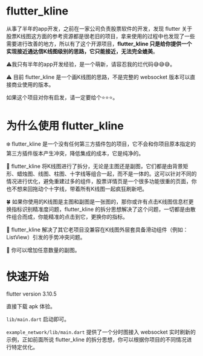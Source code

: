 # flutter_kline
从事了半年的app开发，之前在一家公司负责股票软件的开发，发现 flutter 关于股票K线图这方面的参考资源都是很老旧的项目，拿来使用的过程中也发现了一些需要进行改善的地方，所以有了这个开源项目，**flutter_kline 只是给你提供一个实现接近通达信K线图级别的思路，它只能接近，无法完全媲美**。

:warning:我只有半年的app开发经验，是一个萌新，请容忍我的烂代码:sweat_smile::sweat_smile::sweat_smile:。

:warning: 目前 flutter_kline 是一个画K线图的思路，不是完整的 websocket 版本可以直接商业使用的版本。

如果这个项目对你有启发，请一定要给个:star::star::star:。

# 为什么使用 flutter_kline

:snowflake: flutter_kline 是一个没有任何第三方插件包的项目，它不会和你项目原本指定的第三方插件版本产生冲突，降低集成的成本，它是纯净的。

:fallen_leaf: flutter_kline 将K线图进行了拆分，无论是主图还是副图，它们都是由背景矩形、蜡烛图、线图、柱图、十字线等组合一起，而不是一体的。这可以针对不同的情况进行优化，避免重建过多的组件，股票详情页是一个很多功能很重的页面，你也不想来回拖动个十字线，带着所有K线图一起疯狂刷新吧。

:four_leaf_clover: 如果你使用的K线图是主图和副图是一张图的，那你或许有点击K线图信息栏更换指标识别精准度问题，flutter_kline 的拆分思想解决了这个问题，一切都是由散件组合而成，你能精准的点击到它，更换你的指标。

:frog: flutter_kline 解决了其它老项目没兼容在K线图外层套具备滑动组件（例如：ListView）引发的手势冲突问题。

:blue_heart: 你可以增加任意数量的副图。

# 快速开始

flutter version 3.10.5

直接下载 apk 体验。

`lib/main.dart` 启动即可。

`example_network/lib/main.dart` 提供了一个分时图接入 websocket 实时刷新的示例，正如前面所说 flutter_kline 的拆分思想，你可以根据你项目的不同情况进行特定优化。

